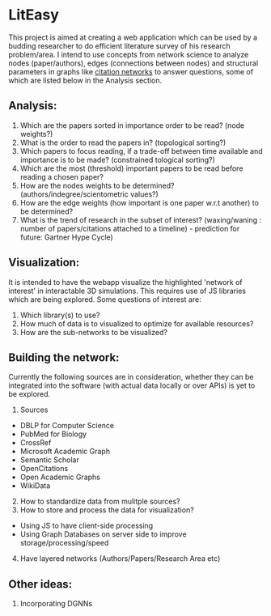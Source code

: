 # LitEasy

This project is aimed at creating a web application which can be used by a budding researcher to do efficient literature survey of his research problem/area. I intend to use concepts from network science to analyze nodes (paper/authors), edges (connections between nodes) and structural parameters in graphs like [citation networks][1] to answer questions, some of which are listed below in the Analysis section.

## Analysis:
1. Which are the papers sorted in importance order to be read? (node weights?)
2. What is the order to read the papers in? (topological sorting?)
3. Which papers to focus reading, if a trade-off between time available and importance is to be made? (constrained tological sorting?)
4. Which are the most (threshold) important papers to be read before reading a chosen paper?
5. How are the nodes weights to be determined? (authors/indegree/scientometric values?)
6. How are the edge weights (how important is one paper w.r.t another) to be determined?
7. What is the trend of research in the subset of interest? (waxing/waning : number of papers/citations attached to a timeline) - prediction for future: Gartner Hype Cycle)

## Visualization:
It is intended to have the webapp visualize the highlighted 'network of interest' in interactable 3D simulations. This requires use of JS libraries which are being explored. Some questions of interest are:
1. Which library(s) to use?
2. How much of data is to visualized to optimize for available resources?
3. How are the sub-networks to be visualized?

## Building the network:
Currently the following sources are in consideration, whether they can be integrated into the software (with actual data locally or over APIs) is yet to be explored.
1. Sources
  * DBLP for Computer Science
  * PubMed for Biology
  * CrossRef
  * Microsoft Academic Graph
  * Semantic Scholar
  * OpenCitations
  * Open Academic Graphs
  * WikiData
2. How to standardize data from mulitple sources?
3. How to store and process the data for visualization?
  * Using JS to have client-side processing
  * Using Graph Databases on server side to improve storage/processing/speed
4. Have layered networks (Authors/Papers/Research Area etc)
  
## Other ideas:
1. Incorporating DGNNs


[1]: https://en.wikipedia.org/wiki/Citation_network "Citation Networks"
